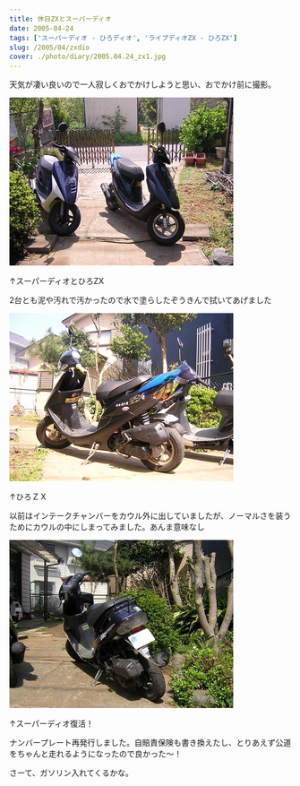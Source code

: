 ```yaml
---
title: 休日ZXとスーパーディオ
date: 2005-04-24
tags: ['スーパーディオ - ひろディオ', 'ライブディオZX - ひろZX']
slug: /2005/04/zxdio
cover: ./photo/diary/2005.04.24_zx1.jpg
---
```



<p class="sentence spacing10">天気が凄い良いので一人寂しくおでかけしようと思い、おでかけ前に撮影。</p>
<div class="center spacing"><img class="img-fluid" src="./photo/diary/2005.04.24_zx1.jpg" alt=""></div>
<p class="sentence">↑スーパーディオとひろZX</p>
<p class="sentence spacing10">2台とも泥や汚れで汚かったので水で塗らしたぞうきんで拭いてあげました</p>
<div class="center spacing"><img class="img-fluid" src="./photo/diary/2005.04.24_zx2.jpg" alt=""></div>
<p class="sentence">↑ひろＺＸ</p>
<p class="sentence spacing10">以前はインテークチャンバーをカウル外に出していましたが、ノーマルさを装うためにカウルの中にしまってみました。あんま意味なし</p>
<div class="center spacing"><img class="img-fluid" src="./photo/diary/2005.04.24_zx3.jpg" alt=""></div>
<p class="sentence">↑スーパーディオ復活！</p>
<p class="sentence">ナンバープレート再発行しました。自賠責保険も書き換えたし、とりあえず公道をちゃんと走れるようになったので良かった～！</p>
<p class="sentence">さーて、ガソリン入れてくるかな。</p>
